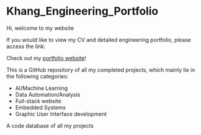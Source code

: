 # Khang_Engineering_Portfolio
Hi, welcome to my website

If you would like to view my CV and detailed engineering portfolio, please access the link: 

Check out my [portfolio website](https://drive.google.com/drive/folders/1xkIda6oK2CUDwqOvFPqWilP2ogljThd5?usp=drive_link)!

This is a GitHub repository of all my completed projects, which mainly lie in the following categories:
- AI/Machine Learning
- Data Automation/Analysis
- Full-stack website
- Embedded Systems
- Graphic User Interface development
  
A code database of all my projects
